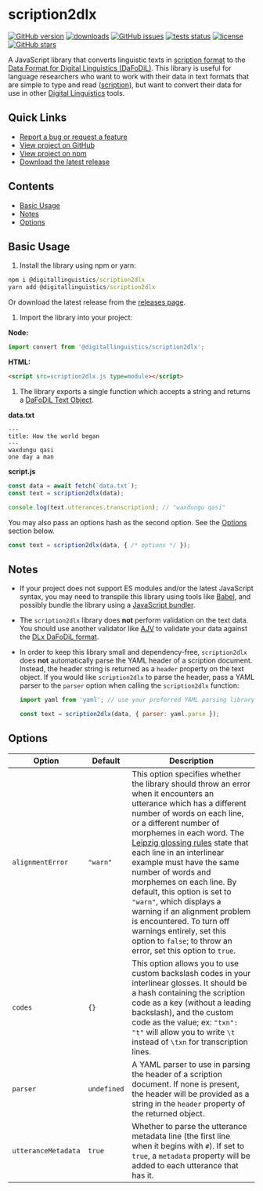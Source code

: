 # scription2dlx

[![GitHub version](https://img.shields.io/github/v/release/digitallinguistics/scription2dlx?label=version)][releases]
[![downloads](https://img.shields.io/npm/dt/@digitallinguistics/scription2dlx.svg)][npm]
[![GitHub issues](https://img.shields.io/github/issues/digitallinguistics/scription2dlx.svg)][issues]
[![tests status](https://github.com/digitallinguistics/scription2dlx/workflows/tests/badge.svg)][actions]
[![license](https://img.shields.io/github/license/digitallinguistics/scription2dlx.svg)][license]
[![GitHub stars](https://img.shields.io/github/stars/digitallinguistics/scription2dlx.svg?style=social)][GitHub]

A JavaScript library that converts linguistic texts in [scription format][scription] to the [Data Format for Digital Linguistics (DaFoDiL)][DaFoDiL]. This library is useful for language researchers who want to work with their data in text formats that are simple to type and read ([scription][scription]), but want to convert their data for use in other [Digital Linguistics][DLx] tools.

## Quick Links

* [Report a bug or request a feature][issues]
* [View project on GitHub][GitHub]
* [View project on npm][npm]
* [Download the latest release][releases]

## Contents

<!-- TOC -->

- [Basic Usage](#basic-usage)
- [Notes](#notes)
- [Options](#options)

<!-- /TOC -->

## Basic Usage

1. Install the library using npm or yarn:

  ```cmd
  npm i @digitallinguistics/scription2dlx
  yarn add @digitallinguistics/scription2dlx
  ```

  Or download the latest release from the [releases page][releases].

1. Import the library into your project:

  **Node:**
  ```js
  import convert from '@digitallinguistics/scription2dlx';
  ```

  **HTML:**
  ```html
  <script src=scription2dlx.js type=module></script>
  ```

1. The library exports a single function which accepts a string and returns a [DaFoDiL Text Object][Text].

  **data.txt**
  ```
  ---
  title: How the world began
  ---
  waxdungu qasi
  one day a man
  ```

  **script.js**
  ```js
  const data = await fetch(`data.txt`);
  const text = scription2dlx(data);

  console.log(text.utterances.transcription); // "waxdungu qasi"
  ```

  You may also pass an options hash as the second option. See the [Options](#options) section below.

  ```js
  const text = scription2dlx(data, { /* options */ });
  ```

## Notes

* If your project does not support ES modules and/or the latest JavaScript syntax, you may need to transpile this library using tools like [Babel][Babel], and possibly bundle the library using a [JavaScript bundler][bundlers].

* The `scription2dlx` library does **not** perform validation on the text data. You should use another validator like [AJV][AJV] to validate your data against the [DLx DaFoDiL format][DaFoDiL].

* In order to keep this library small and dependency-free, `scription2dlx` does **not** automatically parse the YAML header of a scription document. Instead, the header string is returned as a `header` property on the text object. If you would like `scription2dlx` to parse the header, pass a YAML parser to the `parser` option when calling the `scription2dlx` function:

  ```js
  import yaml from 'yaml'; // use your preferred YAML parsing library

  const text = scription2dlx(data, { parser: yaml.parse });
  ```

## Options

Option              | Default     | Description
--------------------|-------------|------------
`alignmentError`    | `"warn"`    | This option specifies whether the library should throw an error when it encounters an utterance which has a different number of words on each line, or a different number of morphemes in each word. The [Leipzig glossing rules][Leipzig] state that each line in an interlinear example must have the same number of words and morphemes on each line. By default, this option is set to `"warn"`, which displays a warning if an alignment problem is encountered. To turn off warnings entirely, set this option to `false`; to throw an error, set this option to `true`.
`codes`             | `{}`        | This option allows you to use custom backslash codes in your interlinear glosses. It should be a hash containing the scription code as a key (without a leading backslash), and the custom code as the value; ex: `"txn": "t"` will allow you to write `\t` instead of `\txn` for transcription lines.
`parser`            | `undefined` | A YAML parser to use in parsing the header of a scription document. If none is present, the header will be provided as a string in the `header` property of the returned object.
`utteranceMetadata` | `true`      | Whether to parse the utterance metadata line (the first line when it begins with `#`). If set to `true`, a `metadata` property will be added to each utterance that has it.

[actions]:   https://github.com/digitallinguistics/scription2dlx/actions/
[AJV]:       https://www.npmjs.com/package/ajv
[Babel]:     https://babeljs.io/
[bundlers]:  https://blog.bitsrc.io/choosing-the-right-javascript-bundler-in-2020-f9b1eae0d12b
[DaFoDiL]:   https://format.digitallinguistics.io
[DLx]:       https://digitallinguistics.io
[GitHub]:    https://github.com/digitallinguistics/scription2dlx
[Leipzig]:   https://www.eva.mpg.de/lingua/resources/glossing-rules.php
[license]:   https://github.com/digitallinguistics/scription2dlx/blob/master/LICENSE.md
[issues]:    https://github.com/digitallinguistics/scription2dlx/issues
[npm]:       https://www.npmjs.com/package/@digitallinguistics/scription2dlx
[releases]:  https://github.com/digitallinguistics/scription2dlx/releases
[scription]: https://scription.digitallinguistics.io
[Text]:      https://format.digitallinguistics.io/schemas/Text.html
